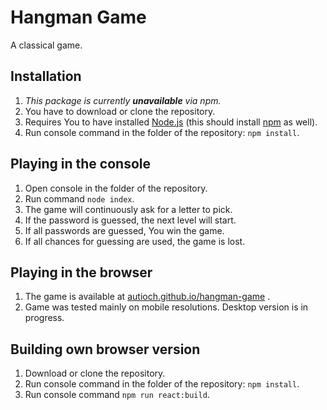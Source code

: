# Hangman Game

A classical game.

## Installation

1. _This package is currently **unavailable** via npm._
2. You have to download or clone the repository.
3. Requires You to have installed [Node.js](https://nodejs.org/en/) (this should install [npm](https://www.npmjs.com) as well).
4. Run console command in the folder of the repository: `npm install`.

## Playing in the console

1. Open console in the folder of the repository.
2. Run command `node index`.
3. The game will continuously ask for a letter to pick.
4. If the password is guessed, the next level will start.
5. If all passwords are guessed, You win the game.
6. If all chances for guessing are used, the game is lost.

## Playing in the browser

1. The game is available at [autioch.github.io/hangman-game](https://autioch.github.io/hangman-game/) .
2. Game was tested mainly on mobile resolutions. Desktop version is in progress.

## Building own browser version

1. Download or clone the repository.
2. Run console command in the folder of the repository: `npm install`.
3. Run console command `npm run react:build`.
